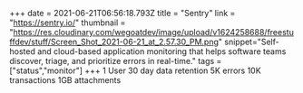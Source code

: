 +++
date = 2021-06-21T06:56:18.793Z
title = "Sentry"
link = "https://sentry.io/"
thumbnail = "https://res.cloudinary.com/wegoatdev/image/upload/v1624258688/freestuffdev/stuff/Screen_Shot_2021-06-21_at_2.57.30_PM.png"
snippet="Self-hosted and cloud-based application monitoring that helps software teams discover, triage, and prioritize errors in real-time."
tags = ["status","monitor"]
+++
1 User
30 day data retention
5K errors
10K transactions
1GB attachments